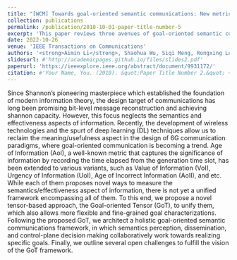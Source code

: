 ```yaml
---
title: "[WCM] Towards goal-oriented semantic communications: New metrics, open challenges, and future research directions"
collection: publications
permalink: /publication/2010-10-01-paper-title-number-5
excerpt: 'This paper reviews three avenues of goal-oriented semantic communications. Some potential challenges and directions are also discussed in this paper.'
date: 2022-10-26
venue: 'IEEE Transactions on Communications'
authors: '<strong>Aimin Li</strong>, Shaohua Wu, Siqi Meng, Rongxing Lu, Sumei Sun, and Qinyu Zhang, in IEEE Wireless Communications (Accepted), 2024.'
slidesurl: #'http://academicpages.github.io/files/slides2.pdf'
paperurl: 'https://ieeexplore.ieee.org/abstract/document/9931172/'
citation: #'Your Name, You. (2010). &quot;Paper Title Number 2.&quot; <i>Journal 1</i>. 1(2).'
---
```


Since Shannon’s pioneering masterpiece which established the foundation of modern information theory, the design target of communications has long been promising bit-level message reconstruction and achieving shannon capacity. However, this focus neglects the semantics and effectiveness aspects of information. Recently, the development of wireless technologies and the spurt of deep learning (DL) techniques allow us to reclaim the meaning/usefulness aspect in the design of 6G communication paradigms, where goal-oriented communication is becoming a trend. Age of Information (AoI), a well-known metric that captures the significance of information by recording the time elapsed from the generation time slot, has been extended to various variants, such as Value of Information (VoI), Urgency of Information (UoI), Age of Incorrect Information (AoII), and etc. While each of them proposes novel ways to measure the semantics/effectiveness aspect of information, there is not yet a unified framework encompassing all of them. To this end, we propose a novel tensor-based approach, the Goal-oriented Tensor (GoT), to unify them, which also allows more flexible and fine-grained goal characterizations. Following the proposed GoT, we architect a holistic goal-oriented semantic communications framework, in which semantics perception, dissemination, and control-plane decision making collaboratively work towards realizing specific goals. Finally, we outline several open challenges to fulfill the vision of the GoT framework.
